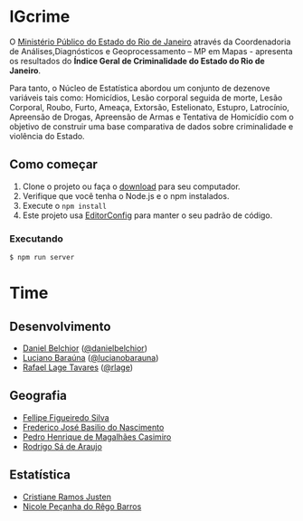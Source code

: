 # IGcrime

O [Ministério Público do Estado do Rio de Janeiro](http://www.mprj.mp.br/) através da Coordenadoria de Análises,Diagnósticos e Geoprocessamento – MP em Mapas - apresenta os resultados do __Índice Geral de Criminalidade do Estado do Rio de Janeiro__.

Para tanto, o Núcleo de Estatística abordou um conjunto de dezenove variáveis tais como: Homicídios, Lesão corporal seguida de morte, Lesão Corporal, Roubo, Furto, Ameaça, Extorsão, Estelionato, Estupro, Latrocínio, Apreensão de Drogas, Apreensão de Armas e Tentativa de Homicídio com o objetivo de construir uma base comparativa de dados sobre criminalidade e violência do Estado.

## Como começar

1. Clone o projeto ou faça o [download](https://github.com/MinisterioPublicoRJ/igcrime/archive/master.zip) para seu computador.
1. Verifique que você tenha o Node.js e o npm instalados.
1. Execute o `npm install`
1. Este projeto usa [EditorConfig](http://editorconfig.org/) para manter o seu padrão de código.

### Executando

```
$ npm run server
```

# Time

## Desenvolvimento
- [Daniel Belchior](https://www.linkedin.com/in/danielbelchior/) ([@danielbelchior](https://github.com/danielbelchior))
- [Luciano Baraúna](https://www.linkedin.com/in/lucianobarauna/) ([@lucianobarauna](https://github.com/lucianobarauna))
- [Rafael Lage Tavares](https://www.linkedin.com/in/rltrafael/) ([@rlage](https://github.com/rlage))

## Geografia

- [Fellipe Figueiredo Silva](https://www.linkedin.com/in/fellipe-figueiredo-silva-9a8981106/)
- [Frederico José Basilio do Nascimento](https://www.linkedin.com/in/frederico-nascimento-b214262b/)
- [Pedro Henrique de Magalhães Casimiro](https://www.linkedin.com/in/pedro-henrique-de-magalh%C3%A3es-casimiro-7b7b4512a/)
- [Rodrigo Sá de Araujo](https://www.linkedin.com/in/rodrigo-araujo-61338a141/)


## Estatística

- [Cristiane Ramos Justen](https://www.linkedin.com/in/cristiane-ramos-justen-145451122/)
- [Nicole Peçanha do Rêgo Barros](http://lattes.cnpq.br/0330661247598507)
